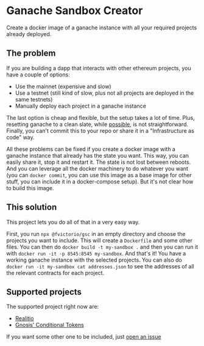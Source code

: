 # Ganache Sandbox Creator

Create a docker image of a ganache instance with all your required projects already deployed.

## The problem

If you are building a dapp that interacts with other ethereum projects, you have a couple of options:

- Use the mainnet (expensive and slow)
- Use a testnet (still kind of slow, plus not all projects are deployed in the same testnets)
- Manually deploy each project in a ganache instance

The last option is cheap and flexible, but the setup takes a lot of time. Plus, resetting ganache to a clean slate, while [possible](https://github.com/trufflesuite/ganache-cli#custom-methods), is not straightforward. Finally, you can't commit this to your repo or share it in a "Infrastructure as code" way.

All these problems can be fixed if you create a docker image with a ganache instance that already has the state you want. This way, you can easily share it, stop it and restart it. The state is not lost between reboots. And you can leverage all the docker machinery to do whatever you want (you can `docker commit`, you can use this image as a base image for other stuff, you can include it in a docker-compose setup). But it's not clear how to build this image.

## This solution

This project lets you do all of that in a very easy way.

First, you run `npx @fvictorio/gsc` in an empty directory and choose the projects you want to include. This will create a `Dockerfile` and some other files. You can then do `docker build -t my-sandbox .` and then you can run it with `docker run -it -p 8545:8545 my-sandbox`. And that's it! You have a working ganache instance with the selected projects. You can also do `docker run -it my-sandbox cat addresses.json` to see the addresses of all the relevant contracts for each project.

## Supported projects

The supported project right now are:

- [Realitio](https://github.com/realitio/realitio-contracts)
- [Gnosis' Conditional Tokens](https://github.com/gnosis/conditional-tokens-contracts)

If you want some other one to be included, just [open an issue](https://github.com/fvictorio/gsc/issues/new)
